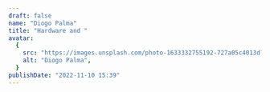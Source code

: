 ```yaml
---
draft: false
name: "Diogo Palma"
title: "Hardware and "
avatar:
  {
    src: "https://images.unsplash.com/photo-1633332755192-727a05c4013d?&fit=crop&w=280",
    alt: "Diogo Palma",
  }
publishDate: "2022-11-10 15:39"
---
```

